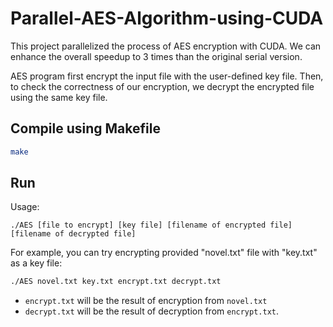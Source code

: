 # Parallel-AES-Algorithm-using-CUDA
This project parallelized the process of AES encryption with CUDA. We can enhance the overall speedup to 3 times than the original serial version.

AES program first encrypt the input file with the user-defined key file. Then, to check the correctness of our encryption, we decrypt the encrypted file using the same key file.

## Compile using Makefile
```bash
make
```
## Run
Usage:
```baseh
./AES [file to encrypt] [key file] [filename of encrypted file] [filename of decrypted file]
```
For example, you can try encrypting provided "novel.txt" file with "key.txt" as a key file:
```bash
./AES novel.txt key.txt encrypt.txt decrypt.txt
```
* ```encrypt.txt``` will be the result of encryption from ```novel.txt``` 
* ```decrypt.txt``` will be the result of decryption from ```encrypt.txt```.
